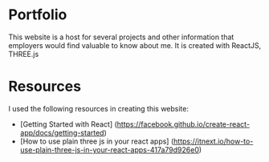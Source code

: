 ﻿# Portfolio

This website is a host for several projects and other information that employers would find valuable to know about me. It is created with ReactJS, THREE.js

# Resources

I used the following resources in creating this website:
 - [Getting Started with React] (https://facebook.github.io/create-react-app/docs/getting-started)
 - [How to use plain three js in your react apps] (https://itnext.io/how-to-use-plain-three-js-in-your-react-apps-417a79d926e0)